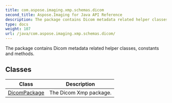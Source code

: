 ```yaml
---
title: com.aspose.imaging.xmp.schemas.dicom
second_title: Aspose.Imaging for Java API Reference
description: The package contains Dicom metadata related helper classes constants and methods.
type: docs
weight: 107
url: /java/com.aspose.imaging.xmp.schemas.dicom/
---
```


The package contains Dicom metadata related helper classes, constants and methods.


## Classes

| Class | Description |
| --- | --- |
| [DicomPackage](../com.aspose.imaging.xmp.schemas.dicom/dicompackage) | The Dicom Xmp package. |
